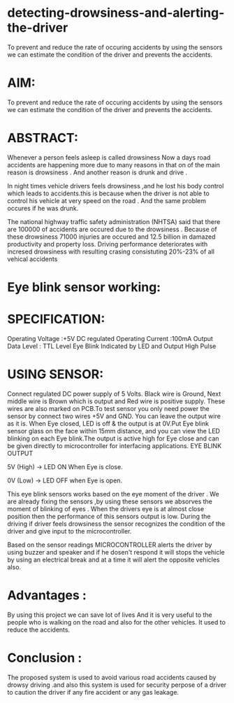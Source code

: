 # detecting-drowsiness-and-alerting-the-driver
To prevent and reduce the rate of  occuring accidents by using the sensors we can estimate the condition of the driver and prevents the accidents.

# AIM:
To prevent and reduce the rate of  occuring accidents by using the sensors we can estimate the condition of the driver and prevents the accidents.

# ABSTRACT:

Whenever a person feels asleep is called drowsiness
Now a days road accidents are happening more due to many reasons in that on of the main reason is drowsiness .
And another reason is drunk and drive .

In night  times vehicle drivers feels drowsiness ,and he lost his body control which leads to accidents.this is because when the driver is not able to control his vehicle at very speed on the road .
And the same problem occures if he was drunk.

The national highway traffic safety administration  (NHTSA) said that there are 100000 of accidents are occured due to the drowsiness .
Because of these drowsiness 71000 injuries are occured and 12.5 billion in damazed productivity and property loss.
Driving performance deteriorates with incresed drowsiness with resulting crasing consistuting 20%-23% of all vehical accidents

# Eye blink sensor working:

# SPECIFICATION:

Operating Voltage  :+5V DC regulated
Operating Current  :100mA
Output Data Level  : TTL Level
Eye Blink Indicated by LED and Output High Pulse

# USING SENSOR:

Connect regulated DC power supply of 5 Volts. Black wire is Ground, Next middle wire is Brown which is output and Red wire is positive supply. These wires are also marked on PCB.To test sensor you only need power the sensor by connect two wires +5V and GND. You can leave the output wire as it is. When Eye closed, LED is off & the output is at 0V.Put Eye blink sensor glass on the face within 15mm distance, and you can view the LED blinking on each Eye blink.The output is active high for Eye close and can be given directly to microcontroller for interfacing applications.
EYE BLINK OUTPUT

5V (High)    →   LED ON When Eye is close.

0V (Low)   →   LED OFF when Eye is open.

This eye blink sensors works based on the eye moment of the driver .
We are already fixing the sensors ,by using these sensors we absorves the moment of blinking of eyes .
When the drivers eye is at almost close position then the performance of this sensors output is low.
During the driving if driver feels drowsiness the sensor recognizes the condition of the driver and give input to the microcontroller.


Based on the sensor readings MICROCONTROLLER alerts the driver by using buzzer and speaker and if he dosen't respond it will stops the vehicle by using an electrical break and at a time it will alert the opposite vehicles also.
# Advantages :


By using this project we can save lot of lives
And it is very useful to the people who is walking on the road and also for the other vehicles.
It used to reduce the accidents.

# Conclusion :

The proposed system is used to avoid various road accidents caused by drowsy driving .and also this system is used for security perpose of a driver to caution the driver if any fire accident or any gas leakage.
